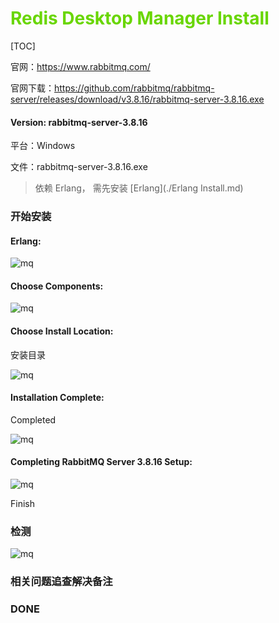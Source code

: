 # <font color=#69D600>Redis Desktop Manager Install</font>

[TOC]

官网：https://www.rabbitmq.com/

官网下载：https://github.com/rabbitmq/rabbitmq-server/releases/download/v3.8.16/rabbitmq-server-3.8.16.exe

#### Version: rabbitmq-server-3.8.16

平台：Windows

文件：rabbitmq-server-3.8.16.exe

> 依赖 Erlang， 需先安装 [Erlang](./Erlang Install.md)



### 开始安装

#### Erlang:

![mq](./images/RabbitMQ/mq001.jpg)  



#### Choose Components:

![mq](./images/RabbitMQ/mq002.jpg) 



#### Choose Install Location:

安装目录

![mq](./images/RabbitMQ/mq003.jpg) 



#### Installation Complete:

Completed

![mq](./images/RabbitMQ/mq004.jpg) 



#### Completing RabbitMQ Server 3.8.16 Setup:

![mq](./images/RabbitMQ/mq005.jpg) 

Finish





### 检测

![mq](./images/RabbitMQ/mq006.jpg) 





### 相关问题追查解决备注



### DONE



